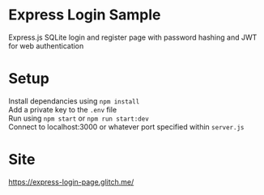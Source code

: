 # Express Login Sample
Express.js SQLite login and register page with password hashing and JWT for web authentication
# Setup
Install dependancies using ```npm install```<br />
Add a private key to the ```.env``` file<br />
Run using ```npm start``` or ```npm run start:dev```<br />
Connect to localhost:3000 or whatever port specified within ```server.js```<br />
# Site
https://express-login-page.glitch.me/